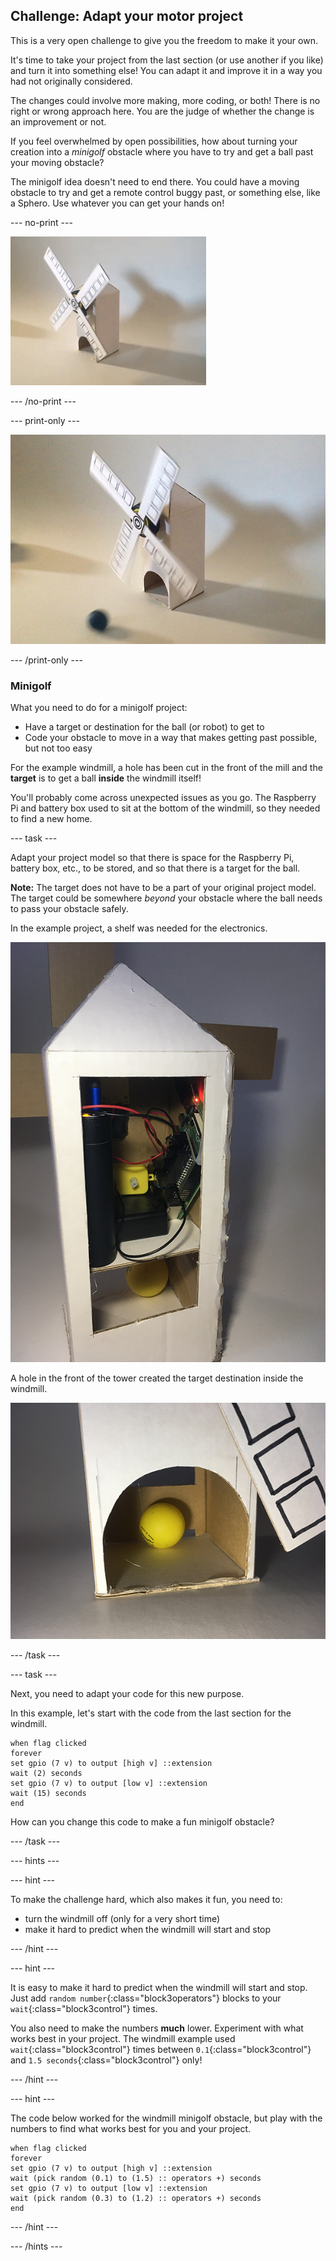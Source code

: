 ## Challenge: Adapt your motor project

This is a very open challenge to give you the freedom to make it your own.  

It's time to take your project from the last section (or use another if you like) and turn it into something else! You can adapt it and improve it in a way you had not originally considered.

The changes could involve more making, more coding, or both! There is no right or wrong approach here. You are the judge of whether the change is an improvement or not.

If you feel overwhelmed by open possibilities, how about turning your creation into a _minigolf_ obstacle where you have to try and get a ball past your moving obstacle?

The minigolf idea doesn't need to end there. You could have a moving obstacle to try and get a remote control buggy past, or something else, like a Sphero. Use whatever you can get your hands on!

--- no-print ---

![A minigolf windmill](images/adaptation_windmill.gif)

--- /no-print ---

--- print-only ---

![A minigolf windmill](images/adaptation_windmill.png)

--- /print-only ---

### Minigolf

What you need to do for a minigolf project:
+ Have a target or destination for the ball (or robot) to get to
+ Code your obstacle to move in a way that makes getting past possible, but not too easy

For the example windmill, a hole has been cut in the front of the mill and the **target** is to get a ball **inside** the windmill itself!

You'll probably come across unexpected issues as you go. The Raspberry Pi and battery box used to sit at the bottom of the windmill, so they needed to find a new home.

--- task ---

Adapt your project model so that there is space for the Raspberry Pi, battery box, etc., to be stored, and so that there is a target for the ball. 

**Note:** The target does not have to be a part of your original project model. The target could be somewhere _beyond_ your obstacle where the ball needs to pass your obstacle safely.

In the example project, a shelf was needed for the electronics.

![A shelf for the Pi](images/adaptation_shelf.png)

A hole in the front of the tower created the target destination inside the windmill.

![Doorway to target](images/adaptation_hole.png)

--- /task ---

--- task ---

Next, you need to adapt your code for this new purpose.

In this example, let's start with the code from the last section for the windmill.

```blocks3
when flag clicked
forever
set gpio (7 v) to output [high v] ::extension
wait (2) seconds
set gpio (7 v) to output [low v] ::extension
wait (15) seconds
end
```

How can you change this code to make a fun minigolf obstacle?

--- /task ---

--- hints ---

--- hint ---

To make the challenge hard, which also makes it fun, you need to:

+ turn the windmill off (only for a very short time)
+ make it hard to predict when the windmill will start and stop

--- /hint ---

--- hint ---

It is easy to make it hard to predict when the windmill will start and stop. Just add `random number`{:class="block3operators"} blocks to your `wait`{:class="block3control"} times.

You also need to make the numbers **much** lower. Experiment with what works best in your project. The windmill example used `wait`{:class="block3control"} times between `0.1`{:class="block3control"} and `1.5 seconds`{:class="block3control"} only!

--- /hint ---

--- hint ---

The code below worked for the windmill minigolf obstacle, but play with the numbers to find what works best for you and your project.

```blocks3
when flag clicked
forever
set gpio (7 v) to output [high v] ::extension
wait (pick random (0.1) to (1.5) :: operators +) seconds
set gpio (7 v) to output [low v] ::extension
wait (pick random (0.3) to (1.2) :: operators +) seconds
end
```

--- /hint ---

--- /hints ---


